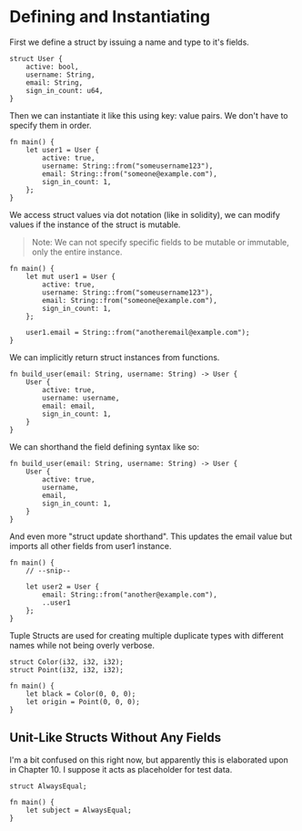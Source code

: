 # Defining and Instantiating

First we define a struct by issuing a name and type to it's fields.

```
struct User {
    active: bool,
    username: String,
    email: String,
    sign_in_count: u64,
}
```

Then we can instantiate it like this using key: value pairs. We don't have to specify them in order.

```
fn main() {
    let user1 = User {
        active: true,
        username: String::from("someusername123"),
        email: String::from("someone@example.com"),
        sign_in_count: 1,
    };
}
```

We access struct values via dot notation (like in solidity), we can modify values if the instance of the struct is mutable.
>Note: We can not specify specific fields to be mutable or immutable, only the entire instance.

```
fn main() {
    let mut user1 = User {
        active: true,
        username: String::from("someusername123"),
        email: String::from("someone@example.com"),
        sign_in_count: 1,
    };

    user1.email = String::from("anotheremail@example.com");
}
```

We can implicitly return struct instances from functions.

```
fn build_user(email: String, username: String) -> User {
    User {
        active: true,
        username: username,
        email: email,
        sign_in_count: 1,
    }
}
```

We can shorthand the field defining syntax like so:

```
fn build_user(email: String, username: String) -> User {
    User {
        active: true,
        username,
        email,
        sign_in_count: 1,
    }
}
```

And even more "struct update shorthand". This updates the email value but imports all other fields from user1 instance.

```
fn main() {
    // --snip--

    let user2 = User {
        email: String::from("another@example.com"),
        ..user1
    };
}
```

Tuple Structs are used for creating multiple duplicate types with different names while not being overly verbose.

```
struct Color(i32, i32, i32);
struct Point(i32, i32, i32);

fn main() {
    let black = Color(0, 0, 0);
    let origin = Point(0, 0, 0);
}
```

## Unit-Like Structs Without Any Fields

I'm a bit confused on this right now, but apparently this is elaborated upon in Chapter 10. I suppose it acts as placeholder for test data.

```
struct AlwaysEqual;

fn main() {
    let subject = AlwaysEqual;
}
```
